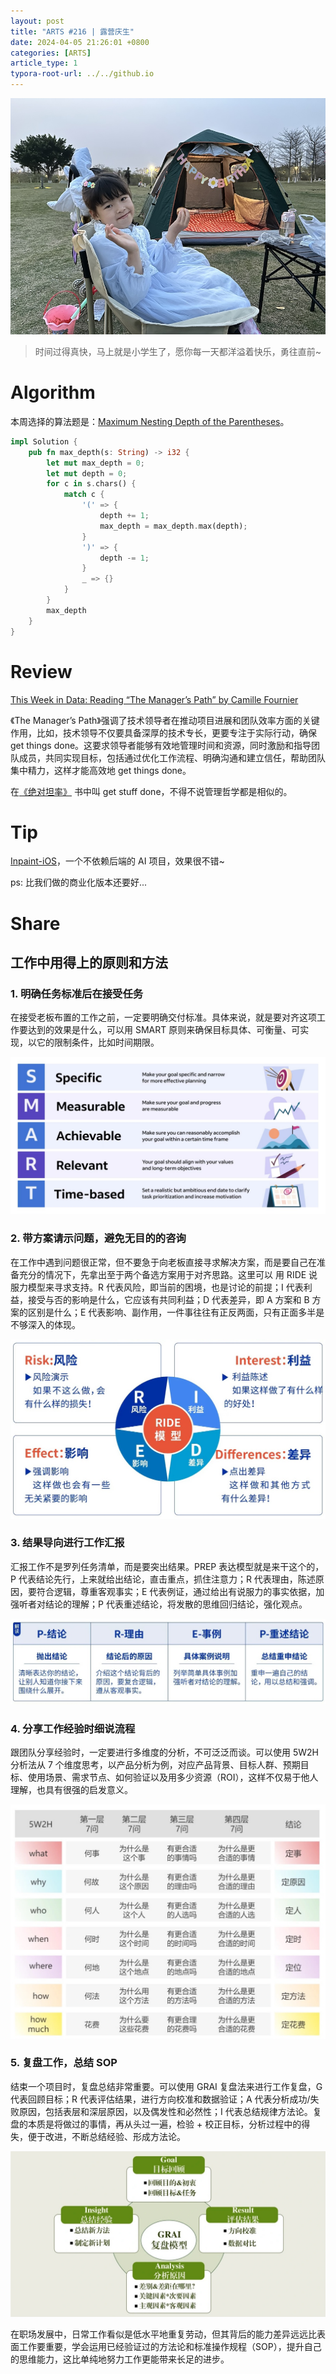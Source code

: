 ```yaml
---
layout: post
title: "ARTS #216 | 露营庆生"
date: 2024-04-05 21:26:01 +0800
categories: [ARTS]
article_type: 1
typora-root-url: ../../github.io
---
```


![](/assets/img/216-caption.jpg)

> 时间过得真快，马上就是小学生了，愿你每一天都洋溢着快乐，勇往直前~

# Algorithm

本周选择的算法题是：[Maximum Nesting Depth of the Parentheses](https://leetcode.com/problems/maximum-nesting-depth-of-the-parentheses/)。

```rust
impl Solution {
    pub fn max_depth(s: String) -> i32 {
        let mut max_depth = 0;
        let mut depth = 0;
        for c in s.chars() {
            match c {
                '(' => {
                    depth += 1;
                    max_depth = max_depth.max(depth);
                }
                ')' => {
                    depth -= 1;
                }
                _ => {}
            }
        }
        max_depth
    }
}
```

# Review

[This Week in Data: Reading “The Manager’s Path” by Camille Fournier](https://blog.mozilla.org/data/2023/05/25/this-week-in-data-reading-the-managers-path-by-camille-fournier/)

《The Manager’s Path》强调了技术领导者在推动项目进展和团队效率方面的关键作用，比如，技术领导不仅要具备深厚的技术专长，更要专注于实际行动，确保 get things done。这要求领导者能够有效地管理时间和资源，同时激励和指导团队成员，共同实现目标，包括通过优化工作流程、明确沟通和建立信任，帮助团队集中精力，这样才能高效地 get things done。

在[《绝对坦率》](https://book.douban.com/subject/34442779/) 书中叫 get stuff done，不得不说管理哲学都是相似的。

# Tip

[Inpaint-iOS](https://github.com/wudijimao/Inpaint-iOS)，一个不依赖后端的 AI 项目，效果很不错~

ps: 比我们做的商业化版本还要好...

# Share

## 工作中用得上的原则和方法

### 1. 明确任务标准后在接受任务

在接受老板布置的工作之前，一定要明确交付标准。具体来说，就是要对齐这项工作要达到的效果是什么，可以用 SMART 原则来确保目标具体、可衡量、可实现，以它的限制条件，比如时间期限。

![](/assets/img/216-1.jpg)

### 2. 带方案请示问题，避免无目的的咨询

在工作中遇到问题很正常，但不要急于向老板直接寻求解决方案，而是要自己在准备充分的情况下，先拿出至于两个备选方案用于对齐思路。这里可以 用 RIDE 说服力模型来寻求支持。R 代表风险，即当前的困境，也是讨论的前提；I 代表利益，接受与否的影响是什么，它应该有共同利益；D 代表差异，即 A 方案和 B 方案的区别是什么；E 代表影响、副作用，一件事往往有正反两面，只有正面多半是不够深入的体现。

![](/assets/img/216-2.JPG)

### 3. 结果导向进行工作汇报

汇报工作不是罗列任务清单，而是要突出结果。PREP 表达模型就是来干这个的，P 代表结论先行，上来就给出结论，直击重点，抓住注意力；R 代表理由，陈述原因，要符合逻辑，尊重客观事实；E 代表例证，通过给出有说服力的事实依据，加强听者对结论的理解；P 代表重述结论，将发散的思维回归结论，强化观点。

![](/assets/img/216-3.JPG)

### 4. 分享工作经验时细说流程

跟团队分享经验时，一定要进行多维度的分析，不可泛泛而谈。可以使用 5W2H 分析法从 7 个维度思考，以产品分析为例，对应产品背景、目标人群、预期目标、使用场景、需求节点、如何验证以及用多少资源（ROI），这样不仅易于他人理解，也具有很强的启发意义。

![](/assets/img/216-4.JPG)

### 5. 复盘工作，总结 SOP

结束一个项目时，复盘总结非常重要。可以使用 GRAI 复盘法来进行工作复盘，G 代表回顾目标；R 代表评估结果，进行方向校准和数据验证；A 代表分析成功/失败原因，包括表层和深层原因，以及偶发性和必然性；I 代表总结规律方法论。复盘的本质是将做过的事情，再从头过一遍，检验 + 校正目标，分析过程中的得失，便于改进，不断总结经验、形成方法论。

![](/assets/img/216-5.JPG)

在职场发展中，日常工作看似是低水平地重复劳动，但其背后的能力差异远远比表面工作要重要，学会运用已经验证过的方法论和标准操作规程（SOP），提升自己的思维能力，这比单纯地努力工作更能带来长足的进步。
